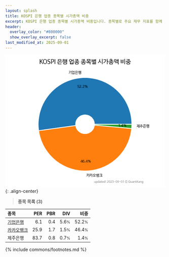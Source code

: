 ```yaml
---
layout: splash
title: KOSPI 은행 업종 종목별 시가총액 비중
excerpt: KOSPI 은행 업종 종목별 시가총액 비중입니다. 종목별로 주요 재무 지표를 함께 표시합니다.
header:
  overlay_color: "#800000"
  show_overlay_excerpt: false
last_modified_at: 2025-09-01
---
```



![KOSPI 은행 업종 종목별 시가총액 비중](/stats/sector/images/kospi_업종_은행_종목.png){: .align-center}


> **종목 목록 (3)**<a id="list"></a>

| **종목** | **PER** | **PBR** | **DIV** | **비중** |
| :------- | ------: | ------: | ------: | -------: |
| [기업은행](/024110/) | 6.1 | 0.4 | 5.6<small>%</small> | 52.2<small>%</small> |
| [카카오뱅크](/323410/) | 25.9 | 1.7 | 1.5<small>%</small> | 46.4<small>%</small> |
| 제주은행 | 83.7 | 0.8 | 0.7<small>%</small> | 1.4<small>%</small> |

{% include commons/footnotes.md %}